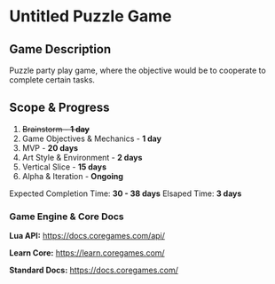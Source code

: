 # Untitled Puzzle Game


## Game Description

Puzzle party play game, where the objective would be to cooperate to complete certain tasks.

## Scope & Progress

1. ~~Brainstorm - **1 day**~~
2. Game Objectives & Mechanics - **1 day**
3. MVP - **20 days**
4. Art Style & Environment - **2 days**
5. Vertical Slice - **15 days**
6. Alpha & Iteration - **Ongoing**

Expected Completion Time: **30 - 38 days**
Elsaped Time: **3 days**

### Game Engine & Core Docs

**Lua API:**
https://docs.coregames.com/api/

**Learn Core:**
https://learn.coregames.com/

**Standard Docs:**
https://docs.coregames.com/
